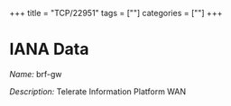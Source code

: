 +++
title = "TCP/22951"
tags = [""]
categories = [""]
+++

# IANA Data

_Name:_ brf-gw

_Description:_ Telerate Information Platform WAN

